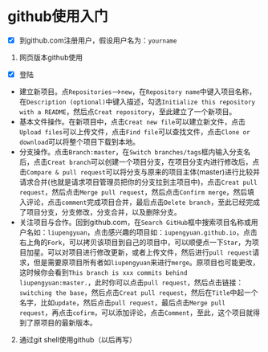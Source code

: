 # github使用入门
- [x] 到github.com注册用户，假设用户名为：`yourname`
1. 网页版本github使用
- [x] 登陆
- 建立新项目。点`Repositories`-->`new`，在`Repository name`中键入项目名称，在`Description (optional)`中键入描述，勾选`Initialize this repository with a README`，然后点`Creat repository`，至此建立了一个新项目。
- 基本文件操作。在新项目中，点击`Creat new file`可以建立新文件，点击`Upload files`可以上传文件，点击`Find file`可以查找文件，点击`Clone or download`可以将整个项目下载到本地。
- 分支操作。点击`Branch:master`，在`Switch branches/tags`框内输入分支名后，点击`Creat branch`可以创建一个项目分支，在项目分支内进行修改后，点击`Compare & pull request`可以将分支与原来的项目主体(master)进行比较并请求合并(也就是请求项目管理员把你的分支拉到主项目中)，点击`Creat pull request`，然后点击`Merge pull request`，然后点击`Confirm merge`，然后填入评论，点击`comment`完成项目合并，最后点击`Delete branch`，至此已经完成了项目分支，分支修改，分支合并，以及删除分支。
- 关注项目与合作。回到github.com，在`Search GitHub`框中搜索项目名称或用户名如：`liupengyuan`，点击感兴趣的项目如：`iupengyuan.github.io`，点击右上角的`Fork`，可以拷贝该项目到自己的项目中，可以顺便点一下`Star`，为项目加星。可以对项目进行修改更新，或者上传文件，然后进行`pull request`请求，但是需要原项目所有者如`liupengyuan`来进行`merge`。原项目也可能更改，这时候你会看到`This branch is xxx commits behind liupengyuan:master.`，此时你可以点击`pull request`，然后点击链接：`switching the base`，然后点击`Creat pull request`，然后在`Title`中起一个名字，比如`update`，然后点击`pull request`，最后点击`Merge pull request`，再点击`cofirm`，可以添加评论，点击`Comment`，至此，这个项目就得到了原项目的最新版本。
2. 通过git shell使用github（以后再写）
